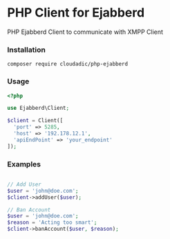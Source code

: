 # PHP Client for Ejabberd
PHP Ejabberd Client to communicate with XMPP Client


### Installation
```composer require cloudadic/php-ejabberd```

### Usage
```php
<?php

use Ejabberd\Client;

$client = Client([
  'port' => 5285,
  'host' => '192.178.12.1',
  'apiEndPoint' => 'your_endpoint'
]);


```

### Examples
```php

// Add User
$user = 'john@doe.com';
$client->addUser($user);

// Ban Account
$user = 'john@doe.com';
$reason = 'Acting too smart';
$client->banAccount($user, $reason);
```
